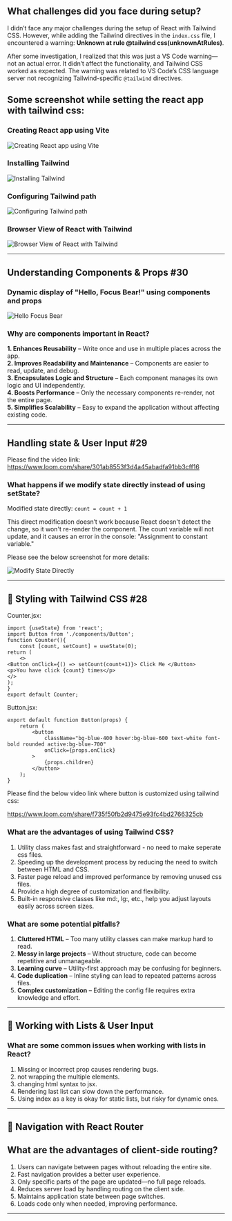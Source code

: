 ## What challenges did you face during setup?
I didn’t face any major challenges during the setup of React with Tailwind CSS. However, while adding the Tailwind directives in the `index.css` file, I encountered a warning:
**Unknown at rule @tailwind css(unknownAtRules)**.

After some investigation, I realized that this was just a VS Code warning—not an actual error. It didn’t affect the functionality, and Tailwind CSS worked as expected. The warning was related to VS Code’s CSS language server not recognizing Tailwind-specific `@tailwind` directives.

## Some screenshot while setting the react app with tailwind css:
### Creating React app using Vite
![Creating React app using Vite](https://github.com/ashokneupane/ashokneupane-intern-repo/blob/main/milestones/images/react_fundamentals/installing_react.png)<br>

### Installing Tailwind
![Installing Tailwind](https://github.com/ashokneupane/ashokneupane-intern-repo/blob/main/milestones/images/react_fundamentals/installing_tailwind.png)<br>

### Configuring Tailwind path
![Configuring Tailwind path](https://github.com/ashokneupane/ashokneupane-intern-repo/blob/main/milestones/images/react_fundamentals/configuring_tailwind_path.png)<br>

### Browser View of React with Tailwind
![Browser View of React with Tailwind](https://github.com/ashokneupane/ashokneupane-intern-repo/blob/main/milestones/images/react_fundamentals/react_with_tailwind.png)<br>

---

## Understanding Components & Props #30

### Dynamic display of "Hello, Focus Bear!" using components and props
![Hello Focus Bear](https://github.com/ashokneupane/ashokneupane-intern-repo/blob/main/milestones/images/react_fundamentals/hello_focus_bear.png)<br>

### Why are components important in React?
**1. Enhances Reusability** – Write once and use in multiple places across the app.<br>
**2. Improves Readability and Maintenance** – Components are easier to read, update, and debug.<br>
**3. Encapsulates Logic and Structure** – Each component manages its own logic and UI independently.<br>
**4. Boosts Performance** – Only the necessary components re-render, not the entire page.<br>
**5. Simplifies Scalability** – Easy to expand the application without affecting existing code.<br>

---

## Handling state & User Input #29

Please find the video link:<br>
https://www.loom.com/share/301ab8553f3d4a45abadfa91bb3cff16<br>

### What happens if we modify state directly instead of using setState?

Modified state directly:
`count = count + 1`

This direct modification doesn’t work because React doesn't detect the change, so it won't re-render the component. The count variable will not update, and it causes an error in the console: "Assignment to constant variable."

Please see the below screenshot for more details:

![Modify State Directly](https://github.com/ashokneupane/ashokneupane-intern-repo/blob/main/milestones/images/react_fundamentals/modify_state_directly.png)<br>

---

## 📌 Styling with Tailwind CSS #28
Counter.jsx:

```
import {useState} from 'react';
import Button from './components/Button';
function Counter(){
    const [count, setCount] = useState(0);
return (
    <>
<Button onClick={() => setCount(count+1)}> Click Me </Button>
<p>You have click {count} times</p>
</>
);
}
export default Counter;
```

Button.jsx:

```
export default function Button(props) {
    return (
        <button
            className="bg-blue-400 hover:bg-blue-600 text-white font-bold rounded active:bg-blue-700"
            onClick={props.onClick}
        >
            {props.children}
        </button>
    );
}
```
Please find the below video link where button is customized using tailwind css:

https://www.loom.com/share/f735f50fb2d9475e93fc4bd2766325cb<br>


### What are the advantages of using Tailwind CSS?
1. Utility class makes fast and straightforward - no need to make seperate css files.
2. Speeding up the development process by reducing the need to switch between HTML and CSS.
3. Faster page reload and improved performance by removing unused css files.
4. Provide a high degree of customization and flexibility.
5. Built-in responsive classes like md:, lg:, etc., help you adjust layouts easily across screen sizes.

### What are some potential pitfalls?
1. **Cluttered HTML** – Too many utility classes can make markup hard to read.
2. **Messy in large projects** – Without structure, code can become repetitive and unmanageable.
3. **Learning curve** – Utility-first approach may be confusing for beginners.
4. **Code duplication** – Inline styling can lead to repeated patterns across files.
5. **Complex customization** – Editing the config file requires extra knowledge and effort.

---
## 📌 Working with Lists & User Input

### What are some common issues when working with lists in React?
1. Missing or incorrect prop causes rendering bugs.
2. not wrapping the multiple elements.
3. changing html syntax to jsx.
4. Rendering last list can slow down the performance.
5. Using index as a key is okay for static lists, but risky for dynamic ones.

---

## 📌 Navigation with React Router
## What are the advantages of client-side routing?
1. Users can navigate between pages without reloading the entire site.
2. Fast navigation provides a better user experience.
3. Only specific parts of the page are updated—no full page reloads.
4. Reduces server load by handling routing on the client side.
5. Maintains application state between page switches.
6. Loads code only when needed, improving performance.

---